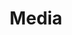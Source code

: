 ---
layout: media
title: Media
permalink: media
prev: 
    name: Blog
    page: /blog
next: 
    name: Home
    page: /
---